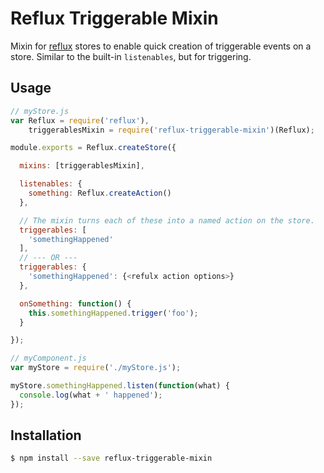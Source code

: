 # Reflux Triggerable Mixin

Mixin for [reflux](https://www.npmjs.com/packages/reflux) stores to enable quick
creation of triggerable events on a store. Similar to the built-in
`listenables`, but for triggering.

## Usage

```javascript
// myStore.js
var Reflux = require('reflux'),
    triggerablesMixin = require('reflux-triggerable-mixin')(Reflux);

module.exports = Reflux.createStore({

  mixins: [triggerablesMixin],

  listenables: {
    something: Reflux.createAction()
  },

  // The mixin turns each of these into a named action on the store.
  triggerables: [
    'somethingHappened'
  ],
  // --- OR ---
  triggerables: {
    'somethingHappened': {<refulx action options>}
  },

  onSomething: function() {
    this.somethingHappened.trigger('foo');
  }

});
```

```javascript
// myComponent.js
var myStore = require('./myStore.js');

myStore.somethingHappened.listen(function(what) {
  console.log(what + ' happened');
});
```

## Installation

```bash
$ npm install --save reflux-triggerable-mixin
```
